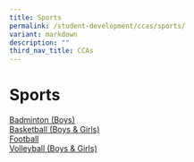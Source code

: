 ```yaml
---
title: Sports
permalink: /student-development/ccas/sports/
variant: markdown
description: ""
third_nav_title: CCAs
---
```

# Sports
[Badminton (Boys)](/cca/Sports/badminton/)<br>
[Basketball (Boys &amp; Girls)](/cca/Sports/Badminton/)<br>
[Football ](/cca/sports/football/)<br>
[Volleyball (Boys &amp; Girls)](/cca/sports/volleyball/) <br>